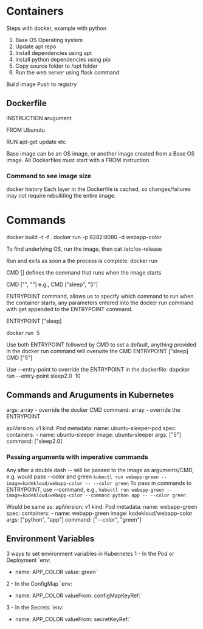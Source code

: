 # Containers

Steps with docker, example with python

1. Base OS Operating system
2. Update apt repo
3. Install dependencies using apt
4. Install python dependencies using pip
5. Copy source folder to /opt folder
6. Run the web server using flask command

Build image
Push to registry

## Dockerfile
INSTRUCTION arugument

FROM Ubunutu

RUN apt-get update
etc


Base image can be an OS image, or another image created from a Base OS image.
All Dockerfiles must start with a FROM instruction.

### Command to see image size
docker history <image-name>
Each layer in the Dockerfile is cached, so changes/failures may not require rebuilding the entire image.

# Commands
docker build -t <imagename> -f <path to Dockerfile> .
docker run -p 8282:8080 -d webapp-color

To find underlying OS, run the image, then cat /etc/os-release

Run and exits as soon a the process is complete:
docker run <image> 

CMD [] defines the command that runs when the image starts

CMD ["<command>", "<parameter>"]
e.g., CMD ["sleep", "5"]

ENTRYPOINT command, allows us to specify which command to run when the container starts, any parameters entered into the docker run command with get appended to the ENTRYPOINT command.

ENTRYPOINT ["sleep]

docker run <image> 5

Use both ENTRYPOINT followed by CMD to set a default, anything provided in the docker run command will overwite the CMD
ENTRYPOINT ["sleep]
CMD ["5"]

Use --entry-point to override the ENTRYPOINT in the dockerfile:
dopcker run --entry-point sleep2.0 <image> 10

## Commands and Aruguments in Kubernetes
args: array - override the docker CMD
command: array - override the ENTRYPOINT

apiVersion: v1
kind: Pod
metadata:
  name: ubuntu-sleeper-pod
spec:
  containers:
    - name: ubuntu-sleeper
      image: ubuntu-sleeper
      args: ["5"]
      command: ["sleep2.0]

### Passing arguments with imperative commands
Any after a double dash -- will be passed to the image as arguments/CMD, e.g. would pass --color and green
`kubectl run webapp-green --image=kodekloud/webapp-color -- --color green`
To pass in commands to ENTRYPOINT, use --command, e.g.,
`kubectl run webapp-green --image=kodekloud/webapp-color --command python app -- --color green`

Would be same as:
apiVersion: v1
kind: Pod
metadata:
  name: webapp-green
spec:
  containers:
    - name: webapp-green
      image: kodekloud/webapp-color
      args: ["python", "app"]
      command: ["--color", "green"]


## Environment Variables
3 ways to set environment variables in Kubernetes
1 - In the Pod or Deployment
`env:
  - name: APP_COLOR
    value: green`

2 - In the ConfigMap
`env:
  - name: APP_COLOR
    valueFrom: 
      configMapKeyRef:`

3 - In the Secrets
`env:
  - name: APP_COLOR
    valueFrom: 
      secretKeyRef:`
